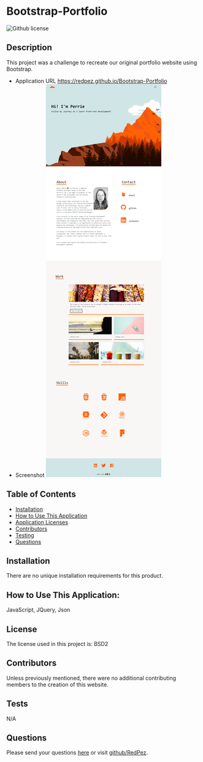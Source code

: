 # Bootstrap-Portfolio
![Github license](https://img.shields.io/badge/license-BSD2-blue.svg)
## Description
This project was a challenge to recreate our original portfolio website using Bootstrap.
* Application URL
https://redpez.github.io/Bootstrap-Portfolio
* Screenshot
![alt-text](assets\image1.png)
## Table of Contents
* [Installation](#installation)
* [How to Use This Application](#how)
* [Application Licenses](#license)
* [Contributors](#contributors)
* [Testing](#tests)
* [Questions](#questions)
## Installation
There are no unique installation requirements for this product.
## How to Use This Application:
JavaScript, JQuery, Json
## License
The license used in this project is: BSD2
## Contributors
Unless previously mentioned, there were no additional contributing members to the creation of this website.
## Tests
N/A
## Questions
Please send your questions [here](mailto:fakeemail@gmail.com?subject=[GitHub]%20Dev%20Connect) or visit [github/RedPez](https://github.com/RedPez).
